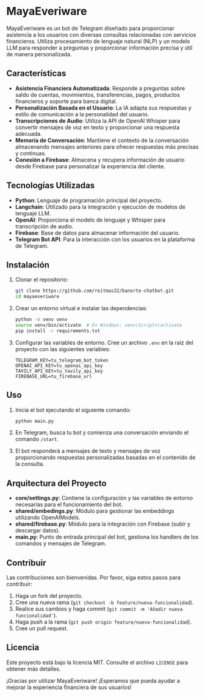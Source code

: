# MayaEveriware

MayaEveriware es un bot de Telegram diseñado para proporcionar asistencia a los usuarios con diversas consultas relacionadas con servicios financieros. Utiliza procesamiento de lenguaje natural (NLP) y un modelo LLM para responder a preguntas y proporcionar información precisa y útil de manera personalizada.

## Características

- **Asistencia Financiera Automatizada**: Responde a preguntas sobre saldo de cuentas, movimientos, transferencias, pagos, productos financieros y soporte para banca digital.
- **Personalización Basada en el Usuario**: La IA adapta sus respuestas y estilo de comunicación a la personalidad del usuario.
- **Transcripciones de Audio**: Utiliza la API de OpenAI Whisper para convertir mensajes de voz en texto y proporcionar una respuesta adecuada.
- **Memoria de Conversación**: Mantiene el contexto de la conversación almacenando mensajes anteriores para ofrecer respuestas más precisas y continuas.
- **Conexión a Firebase**: Almacena y recupera información de usuario desde Firebase para personalizar la experiencia del cliente.

## Tecnologías Utilizadas

- **Python**: Lenguaje de programación principal del proyecto.
- **Langchain**: Utilizado para la integración y ejecución de modelos de lenguaje LLM.
- **OpenAI**: Proporciona el modelo de lenguaje y Whisper para transcripción de audio.
- **Firebase**: Base de datos para almacenar información del usuario.
- **Telegram Bot API**: Para la interacción con los usuarios en la plataforma de Telegram.

## Instalación

1. Clonar el repositorio:
   ```sh
   git clone https://github.com/reitmas32/banorte-chatbot.git
   cd mayaeveriware
   ```

2. Crear un entorno virtual e instalar las dependencias:
   ```sh
   python -m venv venv
   source venv/bin/activate  # En Windows: venv\Scripts\activate
   pip install -r requirements.txt
   ```

3. Configurar las variables de entorno. Cree un archivo `.env` en la raíz del proyecto con las siguientes variables:
   ```
   TELEGRAM_KEY=tu_telegram_bot_token
   OPENAI_API_KEY=tu_openai_api_key
   TAVILY_API_KEY=tu_tavily_api_key
   FIREBASE_URL=tu_firebase_url
   ```

## Uso

1. Inicia el bot ejecutando el siguiente comando:
   ```sh
   python main.py
   ```

2. En Telegram, busca tu bot y comienza una conversación enviando el comando `/start`.

3. El bot responderá a mensajes de texto y mensajes de voz proporcionando respuestas personalizadas basadas en el contenido de la consulta.

## Arquitectura del Proyecto

- **core/settings.py**: Contiene la configuración y las variables de entorno necesarias para el funcionamiento del bot.
- **shared/embedings.py**: Módulo para gestionar las embeddings utilizando OpenAIModels.
- **shared/firebase.py**: Módulo para la integración con Firebase (subir y descargar datos).
- **main.py**: Punto de entrada principal del bot, gestiona los handlers de los comandos y mensajes de Telegram.

## Contribuir

Las contribuciones son bienvenidas. Por favor, siga estos pasos para contribuir:

1. Haga un fork del proyecto.
2. Cree una nueva rama (`git checkout -b feature/nueva-funcionalidad`).
3. Realice sus cambios y haga commit (`git commit -m 'Añadir nueva funcionalidad'`).
4. Haga push a la rama (`git push origin feature/nueva-funcionalidad`).
5. Cree un pull request.

## Licencia

Este proyecto está bajo la licencia MIT. Consulte el archivo `LICENSE` para obtener más detalles.

¡Gracias por utilizar MayaEveriware! ¡Esperamos que pueda ayudar a mejorar la experiencia financiera de sus usuarios!

